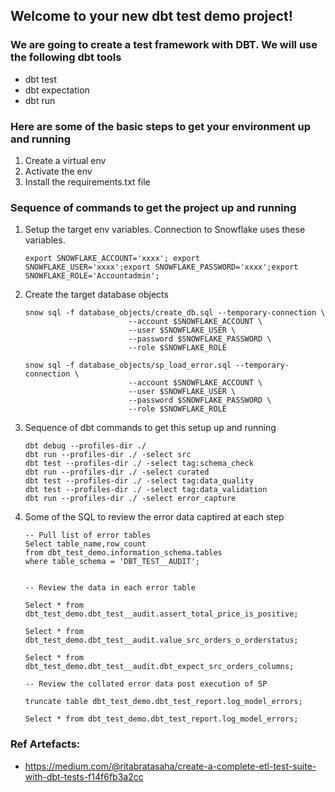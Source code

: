 ## Welcome to your new dbt test demo project!


### We are going to create a test framework with DBT. We will use the following dbt tools

- dbt test
- dbt expectation
- dbt run

### Here are some of the basic steps to get your environment up and running

1. Create a virtual env
2. Activate the env
3. Install the requirements.txt file



### Sequence of commands to get the project up and running

1. Setup the target env variables. Connection to Snowflake uses these variables.

    ```
    export SNOWFLAKE_ACCOUNT='xxxx'; export SNOWFLAKE_USER='xxxx';export SNOWFLAKE_PASSWORD='xxxx';export SNOWFLAKE_ROLE='Accountadmin';
    ```

2. Create the target database objects

    ```
    snow sql -f database_objects/create_db.sql --temporary-connection \    
                           --account $SNOWFLAKE_ACCOUNT \
                           --user $SNOWFLAKE_USER \
                           --password $SNOWFLAKE_PASSWORD \
                           --role $SNOWFLAKE_ROLE
    ```
    ```
    snow sql -f database_objects/sp_load_error.sql --temporary-connection \
                           --account $SNOWFLAKE_ACCOUNT \
                           --user $SNOWFLAKE_USER \
                           --password $SNOWFLAKE_PASSWORD \
                           --role $SNOWFLAKE_ROLE
    ```


3. Sequence of dbt commands to get this setup up and running

    ```
    dbt debug --profiles-dir ./
    dbt run --profiles-dir ./ -select src
    dbt test --profiles-dir ./ -select tag:schema_check
    dbt run --profiles-dir ./ -select curated
    dbt test --profiles-dir ./ -select tag:data_quality
    dbt test --profiles-dir ./ -select tag:data_validation
    dbt run --profiles-dir ./ -select error_capture  
    ```

4. Some of the SQL to review the error data captired at each step

    ```
    -- Pull list of error tables
    Select table_name,row_count 
    from dbt_test_demo.information_schema.tables
    where table_schema = 'DBT_TEST__AUDIT';


    -- Review the data in each error table

    Select * from dbt_test_demo.dbt_test__audit.assert_total_price_is_positive;

    Select * from dbt_test_demo.dbt_test__audit.value_src_orders_o_orderstatus;

    Select * from dbt_test_demo.dbt_test__audit.dbt_expect_src_orders_columns;

    -- Review the collated error data post execution of SP

    truncate table dbt_test_demo.dbt_test_report.log_model_errors;

    Select * from dbt_test_demo.dbt_test_report.log_model_errors;

    ```

### Ref Artefacts:

- https://medium.com/@ritabratasaha/create-a-complete-etl-test-suite-with-dbt-tests-f14f6fb3a2cc


